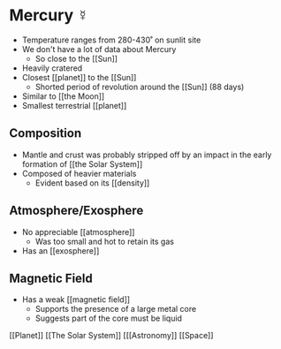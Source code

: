 # Mercury ☿

- Temperature ranges from 280-430˚ on sunlit site
- We don't have a lot of data about Mercury
  - So close to the [[Sun]]
- Heavily cratered
- Closest [[planet]] to the [[Sun]]
  - Shorted period of revolution around the [[Sun]] (88 days)
- Similar to [[the Moon]]
- Smallest terrestrial [[planet]]

## Composition

- Mantle and crust was probably stripped off by an impact in the early formation of [[the Solar System]]
- Composed of heavier materials
  - Evident based on its [[density]]

## Atmosphere/Exosphere

- No appreciable [[atmosphere]]
  - Was too small and hot to retain its gas
- Has an [[exosphere]]

## Magnetic Field

- Has a weak [[magnetic field]]
  - Supports the presence of a large metal core
  - Suggests part of the core must be liquid

[[Planet]] [[The Solar System]] [[[Astronomy]] [[Space]]


